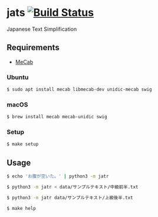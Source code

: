 # jats [![Build Status](https://travis-ci.org/crazymaster/jats.svg?branch=master)](https://travis-ci.org/crazymaster/jats)

Japanese Text Simplification

## Requirements

* [MeCab](http://taku910.github.io/mecab/)

### Ubuntu

```bash
$ sudo apt install mecab libmecab-dev unidic-mecab swig
```

### macOS

```bash
$ brew install mecab mecab-unidic swig
```

### Setup

```bash
$ make setup
```

## Usage

```bash
$ echo 'お腹が空いた。' | python3 -m jatr
```

```bash
$ python3 -m jatr < data/サンプルテキスト/中級前半.txt
```

```bash
$ python3 -m jatr data/サンプルテキスト/上級後半.txt
```

```bash
$ make help
```

